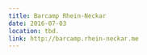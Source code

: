 ```yaml
---
title: Barcamp Rhein-Neckar
date: 2016-07-03
location: tbd.
link: http://barcamp.rhein-neckar.me
---
```

